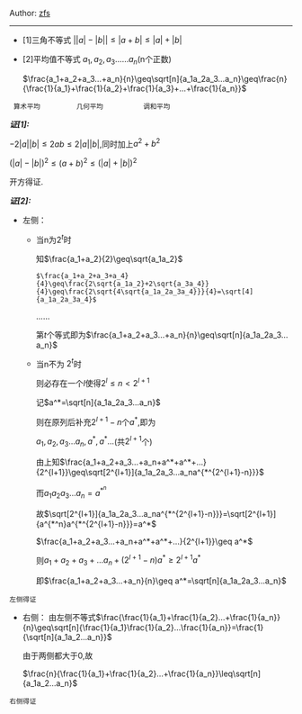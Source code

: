 Author: [zfs](https://github.com/zfs9521)
___
* [1]三角不等式
  |$|a|-|b|$|$\leq|a+b|\leq|a|+|b|$ 

* [2]平均值不等式
  $a_1,a_2,a_3……a_n$(n个正数) 

  $\frac{a_1+a_2+a_3…+a_n}{n}\geq\sqrt[n]{a_1a_2a_3…a_n}\geq\frac{n}{\frac{1}{a_1}+\frac{1}{a_2}+\frac{1}{a_3}+…+\frac{1}{a_n}}$
```
 算术平均         几何平均          调和平均                   
```
***证[1]:***

$-2|a||b|\leq 2ab\leq 2|a||b|$,同时加上$a^2+b^2$

$(|a|-|b|)^2\leq(a+b)^2\leq(|a|+|b|)^2$

开方得证.



***证[2]:***

* 左侧：
  * 当n为$2^t$时

      知$\frac{a_1+a_2}{2}\geq\sqrt{a_1a_2}$

        $\frac{a_1+a_2+a_3+a_4}{4}\geq\frac{2\sqrt{a_1a_2}+2\sqrt{a_3a_4}}{4}\geq\frac{2\sqrt{4\sqrt{a_1a_2a_3a_4}}}{4}=\sqrt[4]{a_1a_2a_3a_4}$

      ……

      第$t$个等式即为$\frac{a_1+a_2+a_3…+a_n}{n}\geq\sqrt[n]{a_1a_2a_3…a_n}$

  * 当n不为 $2^t$时

      则必存在一个$l$使得$2^l\leq n\lt 2^{l+1}$

      记$a^*=\sqrt[n]{a_1a_2a_3…a_n}$

      则在原列后补充$2^{l+1}-n$个$a^*$,即为

      $a_1,a_2,a_3…a_n,a^*,a^*…$(共$2^{l+1}$个)

      由上知$\frac{a_1+a_2+a_3…+a_n+a^*+a^*+…}{2^{l+1}}\geq\sqrt[2^{l+1}]{a_1a_2a_3…a_na^{*^{2^{l+1}-n}}}$

      而$a_1a_2a_3…a_n=a^{*^n}$

      故$\sqrt[2^{l+1}]{a_1a_2a_3…a_na^{*^{2^{l+1}-n}}}=\sqrt[2^{l+1}]{a^{*^n}a^{*^{2^{l+1}-n}}}=a^*$

      $\frac{a_1+a_2+a_3…+a_n+a^*+a^*+…}{2^{l+1}}\geq a^*$

      则$a_1+a_2+a_3+…a_n+(2^{l+1}-n)a^*\geq 2^{l+1}a^*$

      即$\frac{a_1+a_2+a_3…+a_n}{n}\geq a^*=\sqrt[n]{a_1a_2a_3…a_n}$
```
左侧得证
```
* 右侧：
  由左侧不等式$\frac{\frac{1}{a_1}+\frac{1}{a_2}…+\frac{1}{a_n}}{n}\geq\sqrt[n]{\frac{1}{a_1}\frac{1}{a_2}…\frac{1}{a_n}}=\frac{1}{\sqrt[n]{a_1a_2…a_n}}$

  由于两侧都大于$0$,故

  $\frac{n}{\frac{1}{a_1}+\frac{1}{a_2}…+\frac{1}{a_n}}\leq\sqrt[n]{a_1a_2…a_n}$
```
右侧得证
```

